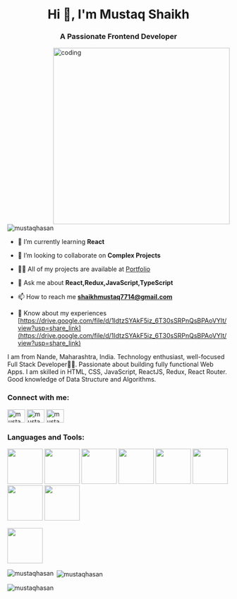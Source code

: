 <h1 align="center">Hi 👋, I'm Mustaq Shaikh</h1>
<h3 align="center">A Passionate Frontend Developer</h3>

<img align="right" alt="coding" width="400" src="https://user-images.githubusercontent.com/55389276/140866485-8fb1c876-9a8f-4d6a-98dc-08c4981eaf70.gif" />

<p align="left"> <img src="https://komarev.com/ghpvc/?username=mustaqhasan&label=Profile%20views&color=0e75b6&style=flat" alt="mustaqhasan" /> </p>

- 🌱 I’m currently learning **React**

- 👯 I’m looking to collaborate on **Complex Projects**

- 👨‍💻 All of my projects are available at <a href="https://mustaqhasan.github.io" target="blank">Portfolio</a>

- 💬 Ask me about **React,Redux,JavaScript,TypeScript**

- 📫 How to reach me **shaikhmustaq7714@gmail.com**

- 📄 Know about my experiences [https://drive.google.com/file/d/1IdtzSYAkF5iz_6T30sSRPnQsBPAoVYlt/view?usp=share_link](https://drive.google.com/file/d/1IdtzSYAkF5iz_6T30sSRPnQsBPAoVYlt/view?usp=share_link)
<p>I am from Nande, Maharashtra, India. Technology enthusiast, well-focused Full Stack Developer👨‍💻. Passionate about building fully functional Web Apps. I am skilled in HTML, CSS, JavaScript, ReactJS, Redux, React Router. Good knowledge of Data Structure and Algorithms.</p>

<h3 align="left">Connect with me:</h3>
<p align="left">
<a href="https://linkedin.com/in/mustaq shaikh" target="blank"><img align="center" src="https://cdn-icons-png.flaticon.com/128/3536/3536505.png" alt="mustaq shaikh" height="30" width="40" /></a>
<a href="https://fb.com/mustaqhasan shaikh" target="blank"><img align="center" src="https://cdn-icons-png.flaticon.com/128/733/733547.png" alt="mustaqhasan shaikh" height="30" width="40" /></a>
<a href="https://mustaqhasan.github.io" target="blank"><img align="center" src="https://cdn-icons-png.flaticon.com/128/351/351456.png" alt="mustaqhasan shaikh" height="30" width="40" /></a>
</p>

<h3 align="left">Languages and Tools:</h3>
<p align="left">
  <img width="80px" src="https://cdn-icons-png.flaticon.com/128/174/174854.png"></img>
<img width="80px" src="https://cdn-icons-png.flaticon.com/128/732/732190.png"></img>
<img width="80px" src="https://cdn-icons-png.flaticon.com/128/5968/5968292.png"></img>
<img width="80px" src="https://cdn-icons-png.flaticon.com/128/5968/5968381.png"></img>
<img width="80px" src="https://cdn-icons-png.flaticon.com/128/753/753244.png"></img>
<img width="80px" src="https://cdn-icons-png.flaticon.com/128/5968/5968672.png"></img>
<img width="80px" src="https://cdn-icons-png.flaticon.com/128/5968/5968350.png"></img>
<img width="80px" src="https://t4.ftcdn.net/jpg/00/90/67/37/240_F_90673721_nTq4hQ0UG1RxQ1niYwMnhzp05fsdkZyN.jpg"></img>

<img width="80px" src="https://cdn-icons-png.flaticon.com/128/2111/2111288.png"></img>

</p>


<p><img align="left" src="https://github-readme-stats.vercel.app/api/top-langs?username=mustaqhasan&show_icons=true&locale=en&layout=compact" alt="mustaqhasan" /></p>

<p>&nbsp;<img align="center" src="https://github-readme-stats.vercel.app/api?username=mustaqhasan&show_icons=true&locale=en" alt="mustaqhasan" /></p>

<p><img align="center" src="https://github-readme-streak-stats.herokuapp.com/?user=mustaqhasan&" alt="mustaqhasan" /></p>
